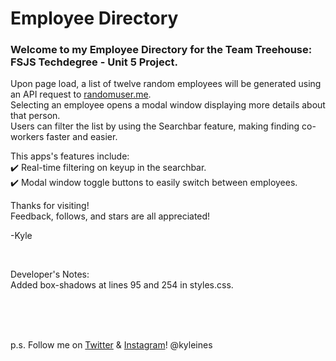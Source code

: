 # Employee Directory

### Welcome to my Employee Directory for the Team Treehouse: FSJS Techdegree - Unit 5 Project.

Upon page load, a list of twelve random employees will be generated using an API request to [randomuser.me](https://randomuser.me/). \
Selecting an employee opens a modal window displaying more details about that person. \
Users can filter the list by using the Searchbar feature, making finding co-workers faster and easier.

This apps's features include: \
:heavy_check_mark: Real-time filtering on keyup in the searchbar. \
:heavy_check_mark: Modal window toggle buttons to easily switch between employees.

Thanks for visiting! \
Feedback, follows, and stars are all appreciated!

-Kyle

<br>

Developer's Notes: \
Added box-shadows at lines 95 and 254 in styles.css.

<br>
<br>
<br>

p.s. Follow me on [Twitter](https://twitter.com/kyleines) & [Instagram](https://instagram.com/kyleines)! @kyleines
